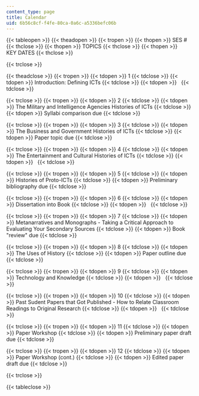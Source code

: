 ```yaml
---
content_type: page
title: Calendar
uid: 6b56c8cf-f4fe-80ca-0a6c-a5336befc06b
---
```


{{< tableopen >}}
{{< theadopen >}}
{{< tropen >}}
{{< thopen >}}
SES #
{{< thclose >}}
{{< thopen >}}
TOPICS
{{< thclose >}}
{{< thopen >}}
KEY DATES
{{< thclose >}}

{{< trclose >}}

{{< theadclose >}}
{{< tropen >}}
{{< tdopen >}}
1
{{< tdclose >}}
{{< tdopen >}}
Introduction: Defining ICTs
{{< tdclose >}}
{{< tdopen >}}
 
{{< tdclose >}}

{{< trclose >}}
{{< tropen >}}
{{< tdopen >}}
2
{{< tdclose >}}
{{< tdopen >}}
The Military and Intelligence Agencies Histories of ICTs
{{< tdclose >}}
{{< tdopen >}}
Syllabi comparison due
{{< tdclose >}}

{{< trclose >}}
{{< tropen >}}
{{< tdopen >}}
3
{{< tdclose >}}
{{< tdopen >}}
The Business and Government Histories of ICTs
{{< tdclose >}}
{{< tdopen >}}
Paper topic due
{{< tdclose >}}

{{< trclose >}}
{{< tropen >}}
{{< tdopen >}}
4
{{< tdclose >}}
{{< tdopen >}}
The Entertainment and Cultural Histories of ICTs
{{< tdclose >}}
{{< tdopen >}}
 
{{< tdclose >}}

{{< trclose >}}
{{< tropen >}}
{{< tdopen >}}
5
{{< tdclose >}}
{{< tdopen >}}
Histories of Proto-ICTs
{{< tdclose >}}
{{< tdopen >}}
Preliminary bibliography due
{{< tdclose >}}

{{< trclose >}}
{{< tropen >}}
{{< tdopen >}}
6
{{< tdclose >}}
{{< tdopen >}}
Dissertation into Book
{{< tdclose >}}
{{< tdopen >}}
 
{{< tdclose >}}

{{< trclose >}}
{{< tropen >}}
{{< tdopen >}}
7
{{< tdclose >}}
{{< tdopen >}}
Metanarratives and Monographs - Taking a Critical Approach to Evaluating Your Secondary Sources
{{< tdclose >}}
{{< tdopen >}}
Book "review" due
{{< tdclose >}}

{{< trclose >}}
{{< tropen >}}
{{< tdopen >}}
8
{{< tdclose >}}
{{< tdopen >}}
The Uses of History
{{< tdclose >}}
{{< tdopen >}}
Paper outline due
{{< tdclose >}}

{{< trclose >}}
{{< tropen >}}
{{< tdopen >}}
9
{{< tdclose >}}
{{< tdopen >}}
Technology and Knowledge
{{< tdclose >}}
{{< tdopen >}}
 
{{< tdclose >}}

{{< trclose >}}
{{< tropen >}}
{{< tdopen >}}
10
{{< tdclose >}}
{{< tdopen >}}
Past Sudent Papers that Got Published - How to Relate Classroom Readings to Original Research
{{< tdclose >}}
{{< tdopen >}}
 
{{< tdclose >}}

{{< trclose >}}
{{< tropen >}}
{{< tdopen >}}
11
{{< tdclose >}}
{{< tdopen >}}
Paper Workshop
{{< tdclose >}}
{{< tdopen >}}
Preliminary paper draft due
{{< tdclose >}}

{{< trclose >}}
{{< tropen >}}
{{< tdopen >}}
12
{{< tdclose >}}
{{< tdopen >}}
Paper Workshop (cont.)
{{< tdclose >}}
{{< tdopen >}}
Edited paper draft due
{{< tdclose >}}

{{< trclose >}}

{{< tableclose >}}